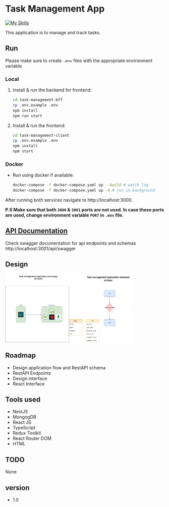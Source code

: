 # Task Management App
[![My Skills](https://skillicons.dev/icons?i=nest,mongo,react,typescript,nodejs&perline=10)](https://skillicons.dev)

This application is to manage and track tasks. 


## Run
Please make sure to create `.env` files with the appropriate environment variable
### Local
1. Install & run the backend for frontend:
    ```bash
    cd task-management-bff
    cp .env.example .env
    npm install
    npm run start
    ```
2. Install & run the frontend:
    ```bash
    cd task-management-client
    cp .env.example .env
    npm install
    npm start
    ```
### Docker
- Run using docker if available:
    ```bash
    docker-compose -f docker-compose.yaml up --build # watch log
    docker-compose -f docker-compose.yaml up -d # run in background
    ```

After running both services navigate to http://localhost:3000. 

<b>P.S Make sure that both `3000` & `3001` ports are not used. In case these ports are used, change environment variable `PORT` in `.env` file.</b>

## [API Documentation](http://localhost:3001/api/swagger)
Check swagger documentation for api endpoints and schemas http://localhost:3001/api/swagger

## Design
<p style="display:flex;max-width: 40%;">
  <img src="tech-structure.drawio.png" />
  <img src="Schema.drawio.png" />
</p>

## Roadmap
- Design application flow and RestAPI schema
- RestAPI Endpoints
- Design interface
- React Interface

## Tools used

- NestJS
- MongogDB
- React JS
- TypeScript
- Redux Toolkit
- React Router DOM
- HTML

## TODO
None

## version
- 1.0